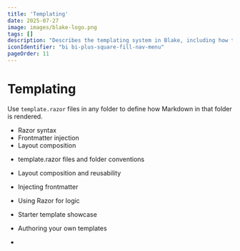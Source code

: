 ```yaml
---
title: 'Templating'
date: 2025-07-27
image: images/blake-logo.png
tags: []
description: "Describes the templating system in Blake, including how to create and use templates."
iconIdentifier: "bi bi-plus-square-fill-nav-menu"
pageOrder: 11
---
```


# Templating

Use `template.razor` files in any folder to define how Markdown in that folder is rendered.

- Razor syntax
- Frontmatter injection
- Layout composition

* template.razor files and folder conventions

* Layout composition and reusability

* Injecting frontmatter

* Using Razor for logic

* Starter template showcase

* Authoring your own templates
*
